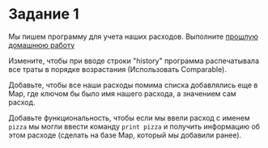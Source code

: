 # Задание 1

Мы пишем программу для учета наших расходов. 
Выполните [прошлую домашнюю работу](../../lesson8/homework/task1.md)

Измените, чтобы при вводе строки "history" программа распечатывала все траты в порядке возрастания (Использовать Comparable).

Добавьте, чтобы все наши расходы помима списка добавлялись еще в Map, где ключом бы было имя нашего расхода, а значением сам расход.

Добавьте функциональность, чтобы если мы ввели расход с именем `pizza` мы могли ввести команду `print pizza` и получить информацию об этом расходе (сделать на базе Map, который мы добавили ранее). 
